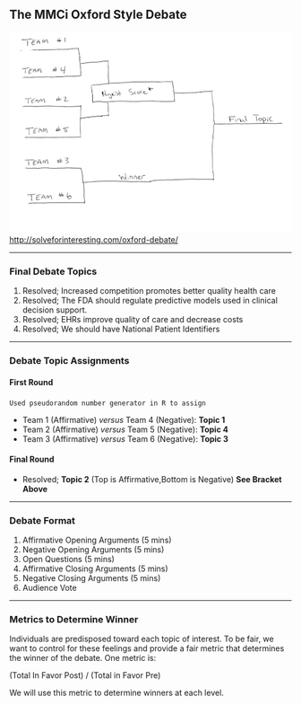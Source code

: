 ## The MMCi Oxford Style Debate
![bracket](debateAssets/bracket6.png)
http://solveforinteresting.com/oxford-debate/

___
### Final Debate Topics
1. Resolved; Increased competition promotes better quality health care
2. Resolved; The FDA should regulate predictive models used in clinical decision support.
3. Resolved; EHRs improve quality of care and decrease costs
4. Resolved; We should have National Patient Identifiers

___
### Debate Topic Assignments
#### First Round
```Used pseudorandom number generator in R to assign```

* Team 1 (Affirmative) *versus* Team 4 (Negative): **Topic 1**
* Team 2 (Affirmative) *versus* Team 5 (Negative): **Topic 4**
* Team 3 (Affirmative) *versus* Team 6 (Negative): **Topic 3**

#### Final Round
* Resolved; **Topic 2**
(Top is Affirmative,Bottom is Negative) **See Bracket Above**

___
### Debate Format
1. Affirmative Opening Arguments (5 mins)
1. Negative Opening Arguments (5 mins)
1. Open Questions (5 mins)
1. Affirmative Closing Arguments (5 mins)
1. Negative Closing Arguments (5 mins)
1. Audience Vote
___
### Metrics to Determine Winner
Individuals are predisposed toward each topic of interest. To be fair, we want to control for these
feelings and provide a fair metric that determines the winner of the debate. One metric is:

(Total In Favor Post) / (Total in Favor Pre)

We will use this metric to determine winners at each level.

